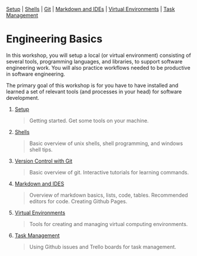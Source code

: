 [Setup](Setup.md#setup) | [Shells](Shells.md#shells) |  [Git](Git.md#git) | [Markdown and IDEs](MarkdownEditors.md#markdown) |  [Virtual Environments](Environments.md#environments) | [Task Management](OnlineTools.md#online-tools)

# Engineering Basics

In this workshop, you will setup a local (or virtual environment) consisting of several tools, programming languages, and libraries, to support software engineering work.  You will also practice workflows needed to be productive in software engineering.

The primary goal of this workshop is for you have to have installed and learned a set of relevant tools (and processes in your head) for software development.

1. [Setup](Setup.md#setup)  
   > Getting started. Get some tools on your machine. 
2. [Shells](Shells.md#shells)  
   > Basic overview of unix shells, shell programming, and windows shell tips.
3. [Version Control with Git](Git.md#git)  
   > Basic overview of git. Interactive tutorials for learning commands.
4. [Markdown and IDES](MarkdownEditors.md#markdown)  
   > Overview of markdown basics, lists, code, tables. Recommended editors for code. Creating Github Pages.
5. [Virtual Environments](Environments.md#Environments)  
   >Tools for creating and managing virtual computing environments.
6. [Task Management](OnlineTools.md#online-tools)  
   > Using Github issues and Trello boards for task management.




